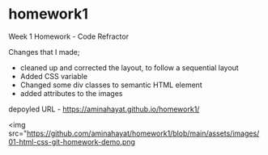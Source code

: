 # homework1


Week 1 Homework - Code Refractor 

Changes that I made;

- cleaned up and corrected the layout, to follow a sequential layout
- Added CSS  variable
- Changed some div classes to semantic HTML element
- added attributes to the images

depoyled URL - https://aminahayat.github.io/homework1/ 

<img src="https://github.com/aminahayat/homework1/blob/main/assets/images/01-html-css-git-homework-demo.png




